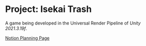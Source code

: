 # Project: Isekai Trash

A game being developed in the Universal Render Pipeline of *Unity 2021.3.19f*.

[Notion Planning Page](https://marshy-nebula-2d5.notion.site/Isekai-Trash-1e3f7be0c1c947979a45d2c9acc2531d)
